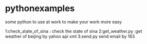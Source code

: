 # pythonexamples

some python to use at work to make your work more easy


1:check_state_of_sina : check the state of sina
2:get_weather.py      :get weather of beijing by yahoo api xml
3:send.py   send email by 163
